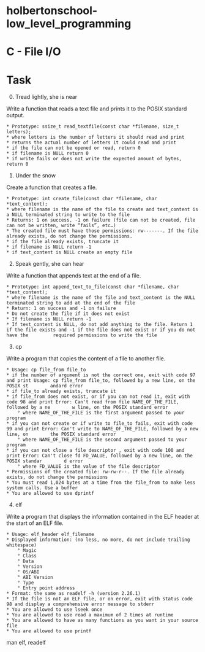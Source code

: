 # holbertonschool-low_level_programming

# C - File I/O

# Task

0. Tread lightly, she is near

Write a function that reads a text file and prints it to the POSIX standard output.

	* Prototype: ssize_t read_textfile(const char *filename, size_t letters);
	* where letters is the number of letters it should read and print
	* returns the actual number of letters it could read and print
	* if the file can not be opened or read, return 0
	* if filename is NULL return 0
	* if write fails or does not write the expected amount of bytes, return 0

1. Under the snow

Create a function that creates a file.

	* Prototype: int create_file(const char *filename, char *text_content);
	* where filename is the name of the file to create and text_content is a NULL terminated string to write to the file
	* Returns: 1 on success, -1 on failure (file can not be created, file can not be written, write “fails”, etc…)
	* The created file must have those permissions: rw-------. If the file already exists, do not change the permissions.
	* if the file already exists, truncate it
	* if filename is NULL return -1
	* if text_content is NULL create an empty file

2. Speak gently, she can hear

Write a function that appends text at the end of a file.

	* Prototype: int append_text_to_file(const char *filename, char *text_content);
	* where filename is the name of the file and text_content is the NULL terminated string to add at the end of the file
	* Return: 1 on success and -1 on failure
	* Do not create the file if it does not exist
	* If filename is NULL return -1
	* If text_content is NULL, do not add anything to the file. Return 1 if the file exists and -1 if the file does not exist or if you do not have the 	    required permissions to write the file

3. cp

Write a program that copies the content of a file to another file.

	* Usage: cp file_from file_to
	* if the number of argument is not the correct one, exit with code 97 and print Usage: cp file_from file_to, followed by a new line, on the POSIX st	    andard error
	* if file_to already exists, truncate it
	* if file_from does not exist, or if you can not read it, exit with code 98 and print Error: Can't read from file NAME_OF_THE_FILE, followed by a ne	    w line, on the POSIX standard error
		° where NAME_OF_THE_FILE is the first argument passed to your program
	* if you can not create or if write to file_to fails, exit with code 99 and print Error: Can't write to NAME_OF_THE_FILE, followed by a new line, on 	    the POSIX standard error
		° where NAME_OF_THE_FILE is the second argument passed to your program
	* if you can not close a file descriptor , exit with code 100 and print Error: Can't close fd FD_VALUE, followed by a new line, on the POSIX standar	    d error
		° where FD_VALUE is the value of the file descriptor
	* Permissions of the created file: rw-rw-r--. If the file already exists, do not change the permissions
	* You must read 1,024 bytes at a time from the file_from to make less system calls. Use a buffer
	* You are allowed to use dprintf

4. elf

Write a program that displays the information contained in the ELF header at the start of an ELF file.

	* Usage: elf_header elf_filename
	* Displayed information: (no less, no more, do not include trailing whitespace)
		° Magic
		° Class
		° Data
		° Version
		° OS/ABI
		° ABI Version
		° Type
		° Entry point address
	* Format: the same as readelf -h (version 2.26.1)
	* If the file is not an ELF file, or on error, exit with status code 98 and display a comprehensive error message to stderr
	* You are allowed to use lseek once
	* You are allowed to use read a maximum of 2 times at runtime
	* You are allowed to have as many functions as you want in your source file
	* You are allowed to use printf

man elf, readelf
